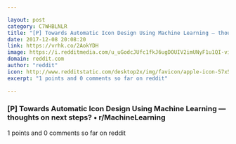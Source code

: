 ```yaml
---

layout: post
category: C7WHBLNLR
title: "[P] Towards Automatic Icon Design Using Machine Learning — thoughts on next steps? • r/MachineLearning"
date: 2017-12-08 20:08:20
link: https://vrhk.co/2AokYDH
image: https://i.redditmedia.com/u_uGodcJUfc1fkJ6ugDOUIV2imUNyF1u1QI-viuD-sQ.jpg?w=320&s=9ba67c7d6943d243161fa706d6accf0a
domain: reddit.com
author: "reddit"
icon: http://www.redditstatic.com/desktop2x/img/favicon/apple-icon-57x57.png
excerpt: "1 points and 0 comments so far on reddit"

---
```


### [P] Towards Automatic Icon Design Using Machine Learning — thoughts on next steps? • r/MachineLearning

1 points and 0 comments so far on reddit